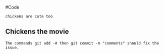 #Code

```
chickens are cute too
```

## Chickens the movie

`The commands git add -A then git commit -m "comments" should fix the issue.`


